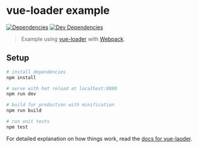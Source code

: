 # vue-loader example

[![Dependencies](https://img.shields.io/david/vuejs/vue-loader-example.svg?style=flat-square)](https://david-dm.org/vuejs/vue-loader-example)
[![Dev Dependencies](https://img.shields.io/david/dev/vuejs/vue-loader-example.svg?style=flat-square)](https://david-dm.org/vuejs/vue-loader-example#info=devDependencies)

> Example using [vue-loader](https://github.com/vuejs/vue-loader) with [Webpack](http://webpack.github.io).

## Setup

``` bash
# install dependencies
npm install

# serve with hot reload at localhost:8080
npm run dev

# build for production with minification
npm run build

# run unit tests
npm test
```

For detailed explanation on how things work, read the [docs for vue-laoder](http://vuejs.github.io/vue-loader).
